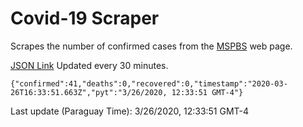 # Covid-19 Scraper

Scrapes the number of confirmed cases from the [MSPBS](https://www.mspbs.gov.py/covid-19.php) web page.

[JSON Link](https://jmayalag.github.io/covid19-scrape/cases.json)
Updated every 30 minutes.
```
{"confirmed":41,"deaths":0,"recovered":0,"timestamp":"2020-03-26T16:33:51.663Z","pyt":"3/26/2020, 12:33:51 GMT-4"}
```
Last update (Paraguay Time): 3/26/2020, 12:33:51 GMT-4